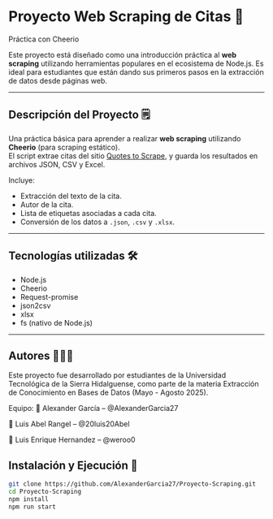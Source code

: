 # Proyecto Web Scraping de Citas 📜  
Práctica con Cheerio

Este proyecto está diseñado como una introducción práctica al **web scraping** utilizando herramientas populares en el ecosistema de Node.js. Es ideal para estudiantes que están dando sus primeros pasos en la extracción de datos desde páginas web.

---

## Descripción del Proyecto 🗒️

Una práctica básica para aprender a realizar **web scraping** utilizando **Cheerio** (para scraping estático).  
El script extrae citas del sitio [Quotes to Scrape](https://quotes.toscrape.com), y guarda los resultados en archivos JSON, CSV y Excel.

Incluye:
- Extracción del texto de la cita.
- Autor de la cita.
- Lista de etiquetas asociadas a cada cita.
- Conversión de los datos a `.json`, `.csv` y `.xlsx`.

---

## Tecnologías utilizadas 🛠

- Node.js
- Cheerio
- Request-promise
- json2csv
- xlsx
- fs (nativo de Node.js)

---
## Autores 👨🏾‍💻
Este proyecto fue desarrollado por estudiantes de la Universidad Tecnológica de la Sierra Hidalguense, como parte de la materia Extracción de Conocimiento en Bases de Datos (Mayo - Agosto 2025).

Equipo:
👤 Alexander García – @AlexanderGarcia27

👤 Luis Abel Rangel – @20luis20Abel

👤 Luis Enrique Hernandez – @weroo0

## Instalación y Ejecución 🚀

```bash
git clone https://github.com/AlexanderGarcia27/Proyecto-Scraping.git
cd Proyecto-Scraping
npm install
npm run start


